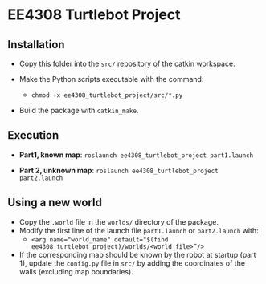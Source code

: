 # EE4308 Turtlebot Project

## Installation
* Copy this folder into the `src/` repository of the catkin workspace.
* Make the Python scripts executable with the command: 
  * `chmod +x ee4308_turtlebot_project/src/*.py`

* Build the package with `catkin_make`.

## Execution
* __Part1, known map__: `roslaunch ee4308_turtlebot_project part1.launch`

* __Part 2, unknown map__: `roslaunch ee4308_turtlebot_project part2.launch`

## Using a new world

* Copy the `.world` file in the  `worlds/` directory of the package.
* Modify the first line of the launch file `part1.launch` or `part2.launch` with:
  * `<arg name="world_name" default="$(find ee4308_turtlebot_project)/worlds/<world_file>”/>`
* If the corresponding map should be known by the robot at startup (part 1), update the `config.py` file in `src/` by adding the coordinates of the walls (excluding map boundaries).